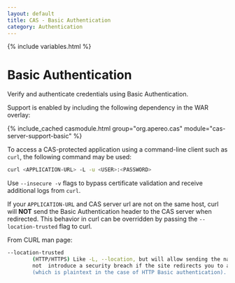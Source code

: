 ```yaml
---
layout: default
title: CAS - Basic Authentication
category: Authentication
---
```

{% include variables.html %}


# Basic Authentication

Verify and authenticate credentials using Basic Authentication.

Support is enabled by including the following dependency in the WAR overlay:

{% include_cached casmodule.html group="org.apereo.cas" module="cas-server-support-basic" %}

To access a CAS-protected application using a command-line client such as `curl`, the following command may be used:

```bash
curl <APPLICATION-URL> -L -u <USER>:<PASSWORD>
```

Use `--insecure -v` flags to bypass certificate validation and receive additional logs from `curl`. 

If your `APPLICATION-URL` and CAS server url are not on the same host, curl will **NOT** send the Basic Authentication header to the CAS 
server when redirected. This behavior in curl can be overridden by passing the `--location-trusted` flag to curl.

From CURL man page:

```bash
--location-trusted
        (HTTP/HTTPS) Like -L, --location, but will allow sending the name + password to all hosts that the site may redirect to. This may or may
        not  introduce a security breach if the site redirects you to a site to which you'll send your authentication info 
        (which is plaintext in the case of HTTP Basic authentication).
```
